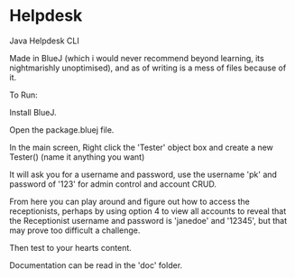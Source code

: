 # Helpdesk
Java Helpdesk CLI 

Made in BlueJ (which i would never recommend beyond learning, its nightmarishly unoptimised), and as of writing is a mess of files because of it.

To Run:  

Install BlueJ.  

Open the package.bluej file.  

In the main screen, Right click the 'Tester' object box and create a new Tester() (name it anything you want)  

It will ask you for a username and password, use the username 'pk' and password of '123' for admin control and account CRUD.  

From here you can play around and figure out how to access the receptionists, perhaps by using option 4 to view all accounts to reveal that the Receptionist username and password is 'janedoe' and '12345', but that may prove too difficult a challenge.  

Then test to your hearts content. 



Documentation can be read in the 'doc' folder.
